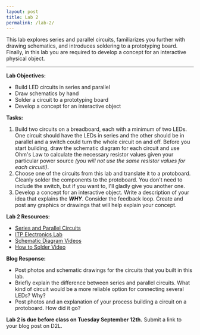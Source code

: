 ```yaml
---
layout: post
title: Lab 2
permalink: /lab-2/
---
```


This lab explores series and parallel circuits, familiarizes you further with drawing schematics, and introduces soldering to a prototyping board. Finally, in this lab you are required to develop a concept for an interactive physical object.

<hr>

<span class="underlined">**Lab Objectives:**</span>

+ Build LED circuits in series and parallel
+ Draw schematics by hand
+ Solder a circuit to a prototyping board
+ Develop a concept for an interactive object

<span class="underlined">**Tasks:**</span>

1. Build two circuits on a breadboard, each with a minimum of two LEDs. One circuit should have the LEDs in series and the other should be in parallel and a switch could turn the whole circuit on and off. Before you start building, draw the schematic diagram for each circuit and use Ohm's Law to calculate the necessary resistor values given your particular power source *(you will not use the same resistor values for each circuit!)*.
2. Choose one of the circuits from this lab and translate it to a protoboard. Cleanly solder the components to the protoboard. You don't need to include the switch, but if you want to, I'll gladly give you another one.
3. Develop a concept for an interactive object. Write a description of your idea that explains the ***WHY***. Consider the feedback loop. Create and post any graphics or drawings that will help explain your concept.

<span class="underlined">**Lab 2 Resources:**</span>

+ [Series and Parallel Circuits](https://learn.sparkfun.com/tutorials/series-and-parallel-circuits)
+ [ITP Electronics Lab](https://itp.nyu.edu/physcomp/labs/labs-electronics/electronics/)
+ [Schematic Diagram Videos](https://itp.nyu.edu/physcomp/videos/videos-schematic-diagrams/)
+ [How to Solder Video](https://vimeo.com/107049478)

<span class="underlined">**Blog Response:**</span>

+ Post photos and schematic drawings for the circuits that you built in this lab.
+ Briefly explain the difference between series and parallel circuits. What kind of circuit would be a more reliable option for connecting several LEDs? Why?
+ Post photos and an explanation of your process building a circuit on a protoboard. How did it go?

**Lab 2 is due before class on Tuesday September 12th.** Submit a link to your blog post on D2L.
